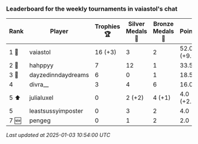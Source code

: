 ### Leaderboard for the weekly tournaments in vaiastol's chat
| Rank | Player | Trophies 🏆 | Silver Medals 🥈 | Bronze Medals 🥉 | Points |
|------|--------|-------------|------------------|------------------|--------|
| 1 🥇 | vaiastol | 16 (+3) | 3 | 2 | 52.0 (+9.0) |
| 2 🥈 | hahppyy | 7 | 12 | 1 | 33.5 |
| 3 🥉 | dayzedinndaydreams | 6 | 0 | 1 | 18.5 |
| 4 | divra__ | 3 | 4 | 6 | 16.0 |
| 5 ⬆| julialuxel | 0 | 2 (+2) | 4 (+1) | 4.0 (+2.5) |
| 5 | leastsussyimposter | 0 | 3 | 2 | 4.0 |
| 7 🆕| pengeg | 0 | 1 | 2 | 2.0 |

_Last updated at 2025-01-03 10:54:00 UTC_